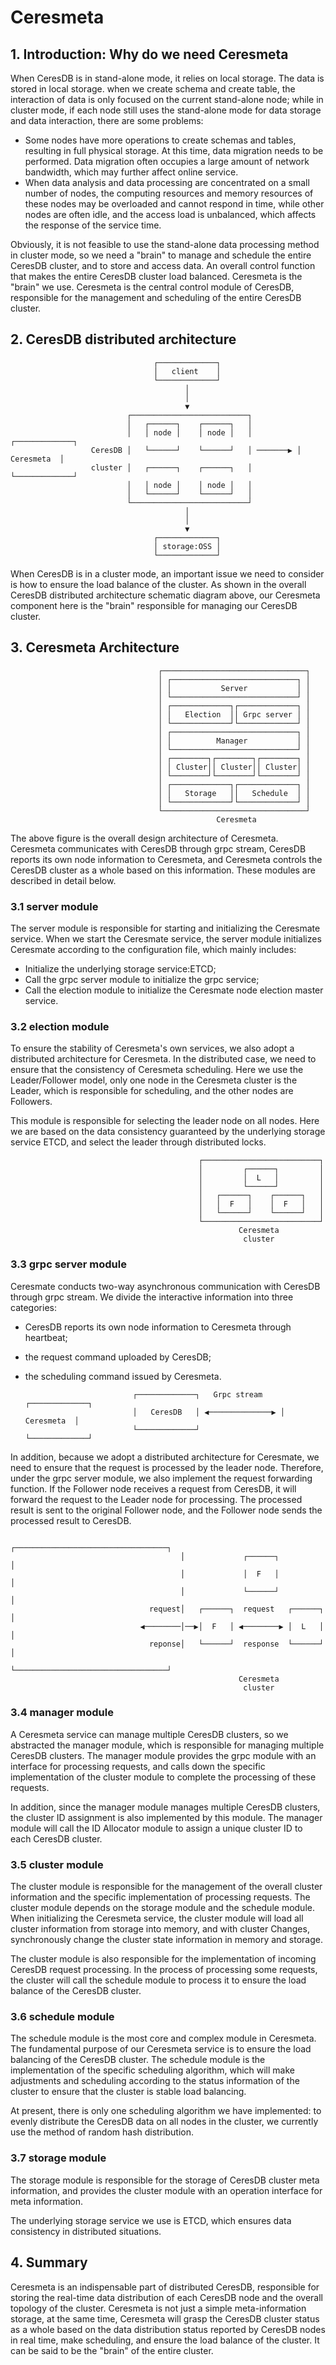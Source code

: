 # Ceresmeta

## 1. Introduction: Why do we need Ceresmeta
When CeresDB is in stand-alone mode, it relies on local storage. The data is stored in local storage. when we create schema and create table, the interaction of data is only focused on the current stand-alone node; while in cluster mode, if each node still uses the stand-alone mode for data storage and data interaction, there are some problems:

- Some nodes have more operations to create schemas and tables, resulting in full physical storage. At this time, data migration needs to be performed. Data migration often occupies a large amount of network bandwidth, which may further affect online service. 
- When data analysis and data processing are concentrated on a small number of nodes, the computing resources and memory resources of these nodes may be overloaded and cannot respond in time, while other nodes are often idle, and the access load is unbalanced, which affects the response of the service time.

Obviously, it is not feasible to use the stand-alone data processing method in cluster mode, so we need a "brain" to manage and schedule the entire CeresDB cluster, and to store and access data. An overall control function that makes the entire CeresDB cluster load balanced.
Ceresmeta is the "brain" we use. Ceresmeta is the central control module of CeresDB, responsible for the management and scheduling of the entire CeresDB cluster.

## 2. CeresDB distributed architecture

                                    ┌─────────────┐
                                    │   client    │                   
                                    └─────────────┘
                                           │                                         
                                           │                                         
                                           ▼          
                              ┌──────────────────────────┐                
                              │   ┌──────┐    ┌──────┐   │        
                              │   │ node │    │ node │   │          ┌─────────────┐
                      CeresDB │   └──────┘    └──────┘   │ ───────▶ │  Ceresmeta  │
                      cluster │   ┌──────┐    ┌──────┐   │          └─────────────┘
                              │   │ node │    │ node │   │             
                              │   └──────┘    └──────┘   │
                              └──────────────────────────┘   
                                           │                                         
                                           │                                         
                                           ▼     
                                    ┌─────────────┐
                                    │ storage:OSS │                   
                                    └─────────────┘ 

When CeresDB is in a cluster mode, an important issue we need to consider is how to ensure the load balance of the cluster. As shown in the overall CeresDB distributed architecture schematic diagram above, our Ceresmeta component here is the "brain" responsible for managing our CeresDB cluster.

## 3. Ceresmeta Architecture

                                     ┌────────────────────────────────┐
                                     │ ┌────────────────────────────┐ │
                                     │ │           Server           │ │                  
                                     │ └────────────────────────────┘ │
                                     │ ┌─────────────┐┌─────────────┐ │
                                     │ │   Election  ││ Grpc server │ │
                                     │ └─────────────┘└─────────────┘ │
                                     │ ┌────────────────────────────┐ │
                                     │ │          Manager           │ │
                                     │ └────────────────────────────┘ │
                                     │ ┌────────┐┌────────┐┌────────┐ │
                                     │ │ Cluster││ Cluster││ Cluster│ │
                                     │ └────────┘└────────┘└────────┘ │
                                     │ ┌─────────────┐┌─────────────┐ │
                                     │ │   Storage   ││   Schedule  │ │
                                     │ └─────────────┘└─────────────┘ │
                                     └────────────────────────────────┘ 
                                                  Ceresmeta

The above figure is the overall design architecture of Ceresmeta. Ceresmeta communicates with CeresDB through grpc stream, CeresDB reports its own node information to Ceresmeta, and Ceresmeta controls the CeresDB cluster as a whole based on this information. These modules are described in detail below.

### 3.1 server module
The server module is responsible for starting and initializing the Ceresmate service. When we start the Ceresmate service, the server module initializes Ceresmate according to the configuration file, which mainly includes:

- Initialize the underlying storage service:ETCD;
- Call the grpc server module to initialize the grpc service;
- Call the election module to initialize the Ceresmate node election master service.

### 3.2 election module
To ensure the stability of Ceresmeta's own services, we also adopt a distributed architecture for Ceresmeta. In the distributed case, we need to ensure that the consistency of Ceresmeta scheduling. Here we use the Leader/Follower model, only one node in the Ceresmeta cluster is the Leader, which is responsible for scheduling, and the other nodes are Followers. 

This module is responsible for selecting the leader node on all nodes. Here we are based on the data consistency guaranteed by the underlying storage service ETCD, and select the leader through distributed locks.

                                              ┌──────────────────────────┐                
                                              │         ┌──────┐         │        
                                              │         │  L   │         │     
                                              │         └──────┘         │ 
                                              │   ┌──────┐    ┌──────┐   │          
                                              │   │  F   │    │  F   │   │             
                                              │   └──────┘    └──────┘   │
                                              └──────────────────────────┘ 
                                                       Ceresmeta
                                                        cluster                                      


### 3.3 grpc server module
Ceresmate conducts two-way asynchronous communication with CeresDB through grpc stream. We divide the interactive information into three categories:

- CeresDB reports its own node information to Ceresmeta through heartbeat; 
- the request command uploaded by CeresDB;
-  the scheduling command issued by Ceresmeta.

                               ┌─────────────┐   Grpc stream    ┌─────────────┐
                               │   CeresDB   │ ◀──────────────▶ │  Ceresmeta  │
                               └─────────────┘                  └─────────────┘


In addition, because we adopt a distributed architecture for Ceresmate, we need to ensure that the request is processed by the leader node. Therefore, under the grpc server module, we also implement the request forwarding function. If the Follower node receives a request from CeresDB, it will forward the request to the Leader node for processing. The processed result is sent to the original Follower node, and the Follower node sends the processed result to CeresDB.

                                          ┌──────────────────────────────────┐                
                                          │             ┌──────┐             │        
                                          │             │  F   │             │     
                                          │             └──────┘             │ 
                                   request│   ┌──────┐  request   ┌──────┐   │          
                                 ◀────────│──▶│  F   │ ◀────────▶ │  L   │   │             
                                   reponse│   └──────┘  response  └──────┘   │
                                          └──────────────────────────────────┘ 
                                                       Ceresmeta
                                                        cluster


### 3.4 manager module
A Ceresmeta service can manage multiple CeresDB clusters, so we abstracted the manager module, which is responsible for managing multiple CeresDB clusters. The manager module provides the grpc module with an interface for processing requests, and calls down the specific implementation of the cluster module to complete the processing of these requests. 

In addition, since the manager module manages multiple CeresDB clusters, the cluster ID assignment is also implemented by this module. The manager module will call the ID Allocator module to assign a unique cluster ID to each CeresDB cluster.

### 3.5 cluster module
The cluster module is responsible for the management of the overall cluster information and the specific implementation of processing requests. The cluster module depends on the storage module and the schedule module. When initializing the Ceresmeta service, the cluster module will load all cluster information from storage into memory, and with cluster Changes, synchronously change the cluster state information in memory and storage.

The cluster module is also responsible for the implementation of incoming CeresDB request processing. In the process of processing some requests, the cluster will call the schedule module to process it to ensure the load balance of the CeresDB cluster.

### 3.6 schedule module
The schedule module is the most core and complex module in Ceresmeta. The fundamental purpose of our Ceresmeta service is to ensure the load balancing of the CeresDB cluster. The schedule module is the implementation of the specific scheduling algorithm, which will make adjustments and scheduling according to the status information of the cluster to ensure that the cluster is stable load balancing. 

At present, there is only one scheduling algorithm we have implemented: to evenly distribute the CeresDB data on all nodes in the cluster, we currently use the method of random hash distribution.

### 3.7 storage module
The storage module is responsible for the storage of CeresDB cluster meta information, and provides the cluster module with an operation interface for meta information. 

The underlying storage service we use is ETCD, which ensures data consistency in distributed situations.

## 4. Summary
Ceresmeta is an indispensable part of distributed CeresDB, responsible for storing the real-time data distribution of 
each CeresDB node and the overall topology of the cluster. Ceresmeta is not just a simple meta-information storage, at 
the same time, Ceresmeta will grasp the CeresDB cluster status as a whole based on the data distribution status reported 
by CeresDB nodes in real time, make scheduling, and ensure the load balance of the cluster. It can be said to be 
the "brain" of the entire cluster. 